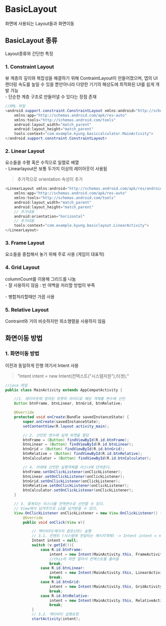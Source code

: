 # BasicLayout
화면에 사용되는 Layout들과 화면이동

## BasicLayout 종류
Layout종류와 간단한 특징

### 1. __Constraint Layout__
뷰 계층의 깊이와 복잡성을 해결하기 위해 ContraintLayout이 만들어졌으며, 앱의 UI렌더링 속도를 높일 수 있을 뿐만아니라 다양한 기기의 해상도에 최적화된 UI를 쉽게 개발 가능
</br> - 단순한 계층 구조로 만들어낼 수 있다는 장점 존재

```java
//XML 파일
<android.support.constraint.ConstraintLayout xmlns:android="http://schemas.android.com/apk/res/android"
    xmlns:app="http://schemas.android.com/apk/res-auto"
    xmlns:tools="http://schemas.android.com/tools"
    android:layout_width="match_parent"
    android:layout_height="match_parent"
    tools:context="com.example.kyung.basiccalculator.MainActivity">
</android.support.constraint.ConstraintLayout>
```

### 2. __Linear Layout__
요소들을 수평 혹은 수직으로 일렬로 배열
</br> - Linearlayout은 보통 두가지 이상의 레이아웃이 사용됨
> 추가적으로 orientation 속성이 추가

```java
<LinearLayout xmlns:android="http://schemas.android.com/apk/res/android"
    xmlns:app="http://schemas.android.com/apk/res-auto"
    xmlns:tools="http://schemas.android.com/tools"
    android:layout_width="match_parent"
    android:layout_height="match_parent"
    // 추가내용
    android:orientation="horizontal"
    // 추가내용
    tools:context="com.example.kyung.basiclayout.LinearActivity">
</LinearLayout>
```

### 3. __Frame Layout__
요소들을 중첩해서 놓기 위해 주로 사용 (게임이 대표적)

### 4. __Grid Layout__
columnCount를 이용해 그리드를 나눔
</br> - 잘 사용하지 않음 : 빈 여백을 처리할 방법이 부족</br>
</br> - 병합처리할때만 가끔 사용

### 5. __Relative Layout__
Contraint와 거의 비슷하지만 희소행렬을 사용하지 않음

## 화면이동 방법

### 1. __화면이동 방법__
이전과 동일하게 진행 여기서 Intent 사용
> "Intent intent = new Intent(컨텍스트("시스템자원"),타겟);"

```java
//java 파일
public class MainActivity extends AppCompatActivity {

    //1. 레이아웃에 정의된 위젯의 아이디로 해당 객체를 변수에 선언
    Button btnFrame, btnLinear, btnGrid, btnRelative;

    @Override
    protected void onCreate(Bundle savedInstanceState) {
        super.onCreate(savedInstanceState);
        setContentView(R.layout.activity_main);

        // 2. 선언된 변수에 실제 위젯을 할당
        btnFrame = (Button) findViewById(R.id.btnFrame);
        btnLinear = (Button) findViewById(R.id.btnLinear);
        btnGrid = (Button) findViewById(R.id.btnGrid);
        btnRelative = (Button) findViewById(R.id.btnRelative);
        btnCalculator = (Button) findViewById(R.id.btnCalculator);

        // 4. 아래에 선언한 실행객체를 리스너에 던져준다.
        btnFrame.setOnClickListener(onClickListener);
        btnLinear.setOnClickListener(onClickListener);
        btnGrid.setOnClickListener(onClickListener);
        btnRelative.setOnClickListener(onClickListener);
        btnCalculator.setOnClickListener(onClickListener);
    }

    // 3. 중복되는 리스너를 전역변수로 선언할 수 있다.
    // View에서 넘겨주므로 id를 넘겨받을 수 있다.
    View.OnClickListener onClickListener = new View.OnClickListener() {
        @Override
        public void onClick(View v){

            // 액티비티(메이저 컴포넌트) 실행
            // 3.1. 인텐트 (시스템에 전달되는 메시지객체) -> Intent intent = new Intent(컨텍스트("시스템자원"),타겟);
            Intent intent = null;
            switch (v.getId()){
                case R.id.btnFrame:
                    intent = new Intent(MainActivity.this, FrameActivity.class);
                    //this라 하면 알아서 컨텍스트를 불러옴
                    break;
                case R.id.btnLinear:
                    intent = new Intent(MainActivity.this, LinearActivity.class);
                    break;
                case R.id.btnGrid:
                    intent = new Intent(MainActivity.this, GridActivity.class);
                    break;
                case R.id.btnRelative:
                    intent = new Intent(MainActivity.this, RelativeActivity.class);
                    break;
            }
            // 3.2. 엑티비티 실행요청
            startActivity(intent);
```
